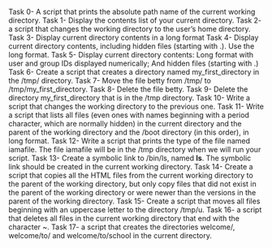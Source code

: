 Task 0- A script that prints the absolute path name of the current working directory.
Task 1- Display the contents list of your current directory.
Task 2- a script that changes the working directory to the user’s home directory.
Task 3- Display current directory contents in a long format
Task 4- Display current directory contents, including hidden files (starting with .). Use the long format.
Task 5- Display current directory contents: Long format with user and group IDs displayed numerically; And hidden files (starting with .)
Task 6- Create a script that creates a directory named my_first_directory in the /tmp/ directory.
Task 7- Move the file betty from /tmp/ to /tmp/my_first_directory.
Task 8- Delete the file betty.
Task 9- Delete the directory my_first_directory that is in the /tmp directory.
Task 10- Write a script that changes the working directory to the previous one.
Task 11- Write a script that lists all files (even ones with names beginning with a period character, which are normally hidden) in the current directory and the parent of the working directory and the /boot directory (in this order), in long format.
Task 12- Write a script that prints the type of the file named iamafile. The file iamafile will be in the /tmp directory when we will run your script.
Task 13- Create a symbolic link to /bin/ls, named __ls__. The symbolic link should be created in the current working directory.
Task 14- Create a script that copies all the HTML files from the current working directory to the parent of the working directory, but only copy files that did not exist in the parent of the working directory or were newer than the versions in the parent of the working directory.
Task 15- Create a script that moves all files beginning with an uppercase letter to the directory /tmp/u.
Task 16-  a script that deletes all files in the current working directory that end with the character ~.
Task 17- a script that creates the directories welcome/, welcome/to/ and welcome/to/school in the current directory.
